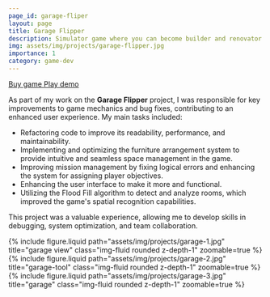 ```yaml
---
page_id: garage-fliper
layout: page
title: Garage Flipper
description: Simulator game where you can become builder and renovator of garages and car repair shops.
img: assets/img/projects/garage-flipper.jpg
importance: 1
category: game-dev
---
```


<div class="links">
  <a href="https://store.steampowered.com/app/1764270/Garage_Flipper/" class="btn btn-amber btn-sm z-depth-0" role="button">Buy game <i class="fa fa-cart-shopping"></i></a>
   <a href=" https://store.steampowered.com/app/2414010/Garage_Flipper_Prologue/" class="btn btn-amber btn-sm z-depth-0" role="button">Play demo <i class="fa fa-gamepad"></i></a>
</div>

As part of my work on the **Garage Flipper** project, I was responsible for key improvements to game mechanics and bug fixes, contributing to an enhanced user experience. My main tasks included:

- Refactoring code to improve its readability, performance, and maintainability.
- Implementing and optimizing the furniture arrangement system to provide intuitive and seamless space management in the game.
- Improving mission management by fixing logical errors and enhancing the system for assigning player objectives.
- Enhancing the user interface to make it more and functional.
- Utilizing the Flood Fill algorithm to detect and analyze rooms, which improved the game's spatial recognition capabilities.

This project was a valuable experience, allowing me to develop skills in debugging, system optimization, and team collaboration.

<div class="row">
    <div class="col-sm mt-3 mt-md-0">
        {% include figure.liquid  path="assets/img/projects/garage-1.jpg" title="garage view" class="img-fluid rounded z-depth-1" zoomable=true %}
    </div>
    <div class="col-sm mt-3 mt-md-0">
        {% include figure.liquid path="assets/img/projects/garage-2.jpg" title="garage-tool" class="img-fluid rounded z-depth-1" zoomable=true %}
    </div>
    <div class="col-sm mt-3 mt-md-0">
        {% include figure.liquid path="assets/img/projects/garage-3.jpg" title="garage" class="img-fluid rounded z-depth-1" zoomable=true %}
    </div>
</div>
